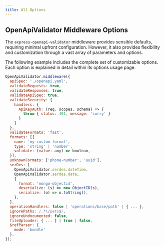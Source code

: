 ```yaml
---
title: All Options
---
```

## OpenApiValidator Middleware Options

The `express-openapi-validator` middleware provides sensible defaults, requiring minimal upfront configuration. However, it also provides flexibility and customization through a vast array of parameters and options.

The following example includes the complete set of customizable options. Each option is explained in detail within its options usage page.

```javascript
OpenApiValidator.middleware({
  apiSpec: './openapi.yaml',
  validateRequests: true,
  validateResponses: true,
  validateApiSpec: true,
  validateSecurity: {
    handlers: {
      ApiKeyAuth: (req, scopes, schema) => {
        throw { status: 401, message: 'sorry' }
      }
    }
  },
  validateFormats: 'fast',
  formats: [{
    name: 'my-custom-format',
    type: 'string' | 'number',
    validate: (value: any) => boolean,
  }],
  unknownFormats: ['phone-number', 'uuid'],
  serDes: [
    OpenApiValidator.serdes.dateTime,
    OpenApiValidator.serdes.date,
    {
      format: 'mongo-objectid',
      deserialize: (s) => new ObjectID(s),
      serialize: (o) => o.toString(),
    },
  ],
  operationHandlers: false | 'operations/base/path' | { ... },
  ignorePaths: /.*\/pets$/,
  ignoreUndocumented: false,
  fileUploader: { ... } | true | false,
  $refParser: {
    mode: 'bundle'
  },
});
```
